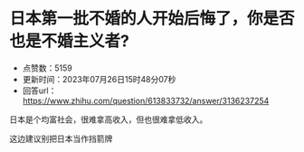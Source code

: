 # 日本第一批不婚的人开始后悔了，你是否也是不婚主义者?
- 点赞数：5159
- 更新时间：2023年07月26日15时48分07秒
- 回答url：https://www.zhihu.com/question/613833732/answer/3136237254
<body>
 <p data-pid="ElBRG0Wn">日本是个均富社会，很难拿高收入，但也很难拿低收入。</p>
 <p data-pid="WfJ3OTFj">这边建议别把日本当作挡箭牌</p>
</body>